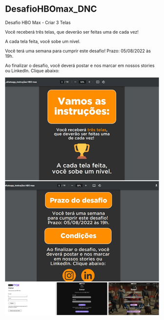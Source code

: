 # DesafioHBOmax_DNC
Desafio HBO Max - Criar 3 Telas 

Você receberá três telas,
que deverão ser feitas uma
de cada vez!

A cada tela feita,
você sobe um nível.

Você terá uma semana
para cumprir este desafio!
Prazo: 05/08/2022 às 19h.

Ao finalizar o desafio, você
deverá postar e nos marcar
em nossos stories ou
LinkedIn. Clique abaixo:
<br>

<img src="img/InstrucoesDesHBO.jpg" alt="AllberX"/>
<br>
<img src="img/PrazoDesHBO.jpg" alt="AllberX"/>
<br>
<img src="img/Desafio_HBO_Max_Telas.png" alt="AllberX"/>
